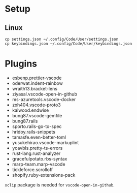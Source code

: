 # Setup

## Linux

```
cp settings.json ~/.config/Code/User/settings.json
cp keybindings.json ~/.config/Code/User/keybindings.json
```

# Plugins

- esbenp.prettier-vscode
- oderwat.indent-rainbow
- wraith13.bracket-lens
- ziyasal.vscode-open-in-github
- ms-azuretools.vscode-docker
- zxh404.vscode-proto3
- kaiwood.endwise
- bung87.vscode-gemfile
- bung87.rails
- sporto.rails-go-to-spec
- hridoy.rails-snippets
- tamasfe.even-better-toml
- yusukehirao.vscode-markuplint
- yoavbls.pretty-ts-errors
- rust-lang.rust-analyzer
- gracefulpotato.rbs-syntax
- marp-team.marp-vscode
- tickleforce.scrolloff
- shopify.ruby-extensions-pack

`xclip` package is needed for `vscode-open-in-github`.
